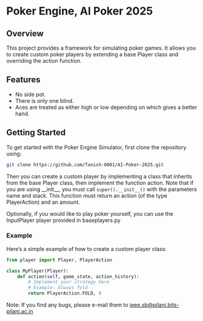 # Poker Engine, AI Poker 2025

## Overview
This project provides a framework for simulating poker games. It allows you to create custom poker players by extending a base Player class and overriding the action function. 

## Features
- No side pot.
- There is only one blind.
- Aces are treated as either high or low depending on which gives a better hand.

## Getting Started

To get started with the Poker Engine Simulator, first clone the repository using:

```bash
git clone https://github.com/Tanish-0001/AI-Poker-2025.git
```

Then you can create a custom player by implementing a class that inherits from the base Player class, then implement the function action. Note that if you are using \_\_init\_\_, you must call ```super().__init__()``` with the parameters name and stack. This function must return an action (of the type PlayerAction) and an amount.

Optionally, if you would like to play poker yourself, you can use the InputPlayer player provided in baseplayers.py
    

### Example

Here’s a simple example of how to create a custom player class:

```python
from player import Player, PlayerAction

class MyPlayer(Player):
    def action(self, game_state, action_history):
        # Implement your strategy here
        # Example: Always fold
        return PlayerAction.FOLD, 0
```

Note: If you find any bugs, please e-mail them to ieee.sb@pilani.bits-pilani.ac.in
